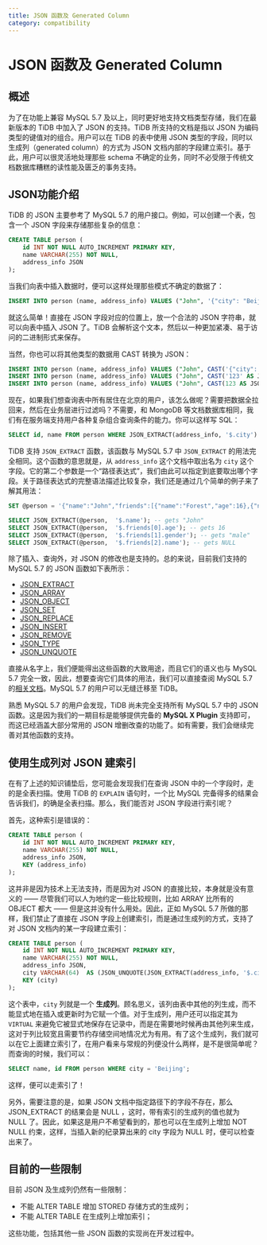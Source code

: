 ```yaml
---
title: JSON 函数及 Generated Column
category: compatibility
---
```


# JSON 函数及 Generated Column

## 概述

为了在功能上兼容 MySQL 5.7 及以上，同时更好地支持文档类型存储，我们在最新版本的 TiDB 中加入了 JSON 的支持。TiDB 所支持的文档是指以 JSON 为编码类型的键值对的组合。用户可以在 TiDB 的表中使用 JSON 类型的字段，同时以生成列（generated column）的方式为 JSON 文档内部的字段建立索引。基于此，用户可以很灵活地处理那些 schema 不确定的业务，同时不必受限于传统文档数据库糟糕的读性能及匮乏的事务支持。

## JSON功能介绍

TiDB 的 JSON 主要参考了 MySQL 5.7 的用户接口。例如，可以创建一个表，包含一个 JSON 字段来存储那些复杂的信息：

```sql
CREATE TABLE person (
    id INT NOT NULL AUTO_INCREMENT PRIMARY KEY,
    name VARCHAR(255) NOT NULL,
    address_info JSON
);
```

当我们向表中插入数据时，便可以这样处理那些模式不确定的数据了：

```sql
INSERT INTO person (name, address_info) VALUES ("John", '{"city": "Beijing"}');
```

就这么简单！直接在 JSON 字段对应的位置上，放一个合法的 JSON 字符串，就可以向表中插入 JSON 了。TiDB 会解析这个文本，然后以一种更加紧凑、易于访问的二进制形式来保存。

当然，你也可以将其他类型的数据用 CAST 转换为 JSON：

```sql
INSERT INTO person (name, address_info) VALUES ("John", CAST('{"city": "Beijing"}' AS JSON));
INSERT INTO person (name, address_info) VALUES ("John", CAST('123' AS JSON));
INSERT INTO person (name, address_info) VALUES ("John", CAST(123 AS JSON));
```

现在，如果我们想查询表中所有居住在北京的用户，该怎么做呢？需要把数据全拉回来，然后在业务层进行过滤吗？不需要，和 MongoDB 等文档数据库相同，我们有在服务端支持用户各种复杂组合查询条件的能力。你可以这样写 SQL：

```sql
SELECT id, name FROM person WHERE JSON_EXTRACT(address_info, '$.city') = 'Beijing';
```

TiDB 支持 `JSON_EXTRACT` 函数，该函数与 MySQL 5.7 中 `JSON_EXTRACT` 的用法完全相同。这个函数的意思就是，从 `address_info` 这个文档中取出名为 `city` 这个字段。它的第二个参数是一个“路径表达式”，我们由此可以指定到底要取出哪个字段。关于路径表达式的完整语法描述比较复杂，我们还是通过几个简单的例子来了解其用法：

```sql
SET @person = '{"name":"John","friends":[{"name":"Forest","age":16},{"name":"Zhang San","gender":"male"}]}';

SELECT JSON_EXTRACT(@person,  '$.name'); -- gets "John"
SELECT JSON_EXTRACT(@person,  '$.friends[0].age'); -- gets 16
SELECT JSON_EXTRACT(@person,  '$.friends[1].gender'); -- gets "male"
SELECT JSON_EXTRACT(@person,  '$.friends[2].name'); -- gets NULL
```

除了插入、查询外，对 JSON 的修改也是支持的。总的来说，目前我们支持的 MySQL 5.7 的 JSON 函数如下表所示：

* [JSON_EXTRACT](https://dev.mysql.com/doc/refman/5.7/en/json-search-functions.html#function_json-extract)
* [JSON_ARRAY](https://dev.mysql.com/doc/refman/5.7/en/json-creation-functions.html#function_json-array)
* [JSON_OBJECT](https://dev.mysql.com/doc/refman/5.7/en/json-creation-functions.html#function_json-object)
* [JSON_SET](https://dev.mysql.com/doc/refman/5.7/en/json-modification-functions.html#function_json-set)
* [JSON_REPLACE](https://dev.mysql.com/doc/refman/5.7/en/json-modification-functions.html#function_json-replace)
* [JSON_INSERT](https://dev.mysql.com/doc/refman/5.7/en/json-modification-functions.html#function_json-insert)
* [JSON_REMOVE](https://dev.mysql.com/doc/refman/5.7/en/json-modification-functions.html#function_json-remove)
* [JSON_TYPE](https://dev.mysql.com/doc/refman/5.7/en/json-attribute-functions.html#function_json-type)
* [JSON_UNQUOTE](https://dev.mysql.com/doc/refman/5.7/en/json-modification-functions.html#function_json-unquote)

直接从名字上，我们便能得出这些函数的大致用途，而且它们的语义也与 MySQL 5.7 完全一致，因此，想要查询它们具体的用法，我们可以直接查阅 MySQL 5.7 的[相关文档](https://dev.mysql.com/doc/refman/5.7/en/json-functions.html)。MySQL 5.7 的用户可以无缝迁移至 TiDB。

熟悉 MySQL 5.7 的用户会发现，TiDB 尚未完全支持所有 MySQL 5.7 中的 JSON 函数。这是因为我们的一期目标是能够提供完备的 **MySQL X Plugin** 支持即可，而这已经涵盖大部分常用的 JSON 增删改查的功能了。如有需要，我们会继续完善对其他函数的支持。

## 使用生成列对 JSON 建索引

在有了上述的知识铺垫后，您可能会发现我们在查询 JSON 中的一个字段时，走的是全表扫描。使用 TiDB 的 `EXPLAIN` 语句时，一个比 MySQL 完备得多的结果会告诉我们，的确是全表扫描。那么，我们能否对 JSON 字段进行索引呢？

首先，这种索引是错误的：

```sql
CREATE TABLE person (
    id INT NOT NULL AUTO_INCREMENT PRIMARY KEY,
    name VARCHAR(255) NOT NULL,
    address_info JSON,
    KEY (address_info)
);
```

这并非是因为技术上无法支持，而是因为对 JSON 的直接比较，本身就是没有意义的 —— 尽管我们可以人为地约定一些比较规则，比如 ARRAY 比所有的 OBJECT 都大 —— 但是这并没有什么用处。因此，正如 MySQL 5.7 所做的那样，我们禁止了直接在 JSON 字段上创建索引，而是通过生成列的方式，支持了对 JSON 文档内的某一字段建立索引：

```sql
CREATE TABLE person (
    id INT NOT NULL AUTO_INCREMENT PRIMARY KEY,
    name VARCHAR(255) NOT NULL,
    address_info JSON,
    city VARCHAR(64)  AS (JSON_UNQUOTE(JSON_EXTRACT(address_info, '$.city'))) VIRTUAL,
    KEY (city)
);
```

这个表中，`city` 列就是一个 **生成列**。顾名思义，该列由表中其他的列生成，而不能显式地在插入或更新时为它赋一个值。对于生成列，用户还可以指定其为 ``VIRTUAL`` 来避免它被显式地保存在记录中，而是在需要地时候再由其他列来生成，这对于列比较宽且需要节约存储空间地情况尤为有用。有了这个生成列，我们就可以在它上面建立索引了，在用户看来与常规的列便没什么两样，是不是很简单呢？而查询的时候，我们可以：

```sql
SELECT name, id FROM person WHERE city = 'Beijing';
```

这样，便可以走索引了！

另外，需要注意的是，如果 JSON 文档中指定路径下的字段不存在，那么 JSON_EXTRACT 的结果会是 NULL ，这时，带有索引的生成列的值也就为 NULL 了。因此，如果这是用户不希望看到的，那也可以在生成列上增加 NOT NULL 约束，这样，当插入新的纪录算出来的 city 字段为 NULL 时，便可以检查出来了。

## 目前的一些限制

目前 JSON 及生成列仍然有一些限制：

* 不能 ALTER TABLE 增加 STORED 存储方式的生成列；
* 不能 ALTER TABLE 在生成列上增加索引；

这些功能，包括其他一些 JSON 函数的实现尚在开发过程中。
